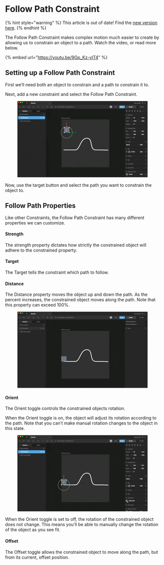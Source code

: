 # Follow Path Constraint

{% hint style="warning" %}
This article is out of date! Find the [new version here](https://rive.app/community/doc/follow-path-constraint/docfKwWYBhyz).
{% endhint %}

The Follow Path Constraint makes complex motion much easier to create by allowing us to constrain an object to a path. Watch the video, or read more below.

{% embed url="https://youtu.be/9Gp_Kz-ylT4" %}

## Setting up a Follow Path Constraint

First we’ll need both an object to constrain and a path to constrain it to.

Next, add a new constraint and select the Follow Path Constraint.

<figure><img src="../../.gitbook/assets/CleanShot 2023-09-25 at 16.38.20.gif" alt=""><figcaption></figcaption></figure>

Now, use the target button and select the path you want to constrain the object to.

## Follow Path Properties

Like other Constraints, the Follow Path Constraint has many different properties we can customize.

#### Strength

The strength property dictates how strictly the constrained object will adhere to the constrained property.

#### Target

The Target tells the constraint which path to follow.

#### Distance

The Distance property moves the object up and down the path. As the percent increases, the constrained object moves along the path. Note that this property can exceed 100%.

<figure><img src="../../.gitbook/assets/CleanShot 2023-09-25 at 16.50.46.gif" alt=""><figcaption></figcaption></figure>

#### Orient

The Orient toggle controls the constrained objects rotation.

When the Orient toggle is on, the object will adjust its rotation according to the path. Note that you can’t make manual rotation changes to the object in this state.

<figure><img src="../../.gitbook/assets/CleanShot 2023-09-25 at 16.57.29.gif" alt=""><figcaption></figcaption></figure>

When the Orient toggle is set to off, the rotation of the constrained object does not change. This means you’ll be able to manually change the rotation of the object as you see fit.

#### Offset

The Offset toggle allows the constrained object to move along the path, but from its current, offset position.
